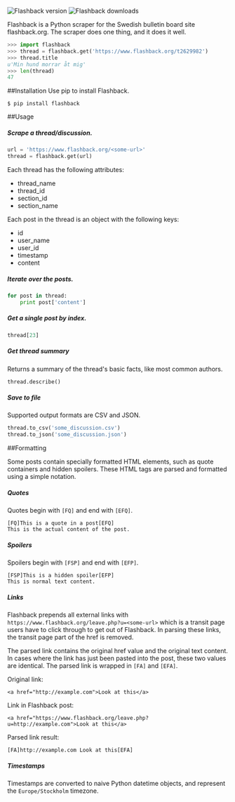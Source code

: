 ![Flashback version](https://img.shields.io/pypi/v/flashback.svg)
![Flashback downloads](https://img.shields.io/pypi/dm/flashback.svg)

Flashback is a Python scraper for the Swedish bulletin board site flashback.org. The scraper does one thing, and it does it well.

```python
>>> import flashback
>>> thread = flashback.get('https://www.flashback.org/t2629982')
>>> thread.title
u'Min hund morrar åt mig'
>>> len(thread)
47
```

##Installation
Use pip to install Flashback.

```
$ pip install flashback
```

##Usage

##### Scrape a thread/discussion.
```python
url = 'https://www.flashback.org/<some-url>'
thread = flashback.get(url)
```

Each thread has the following attributes:

* thread_name
* thread_id
* section_id
* section_name

Each post in the thread is an object with the following keys:

* id
* user_name
* user_id
* timestamp
* content

##### Iterate over the posts.

```python
for post in thread:
    print post['content']
```

##### Get a single post by index.
```python
thread[23]
```

##### Get thread summary
Returns a summary of the thread's basic facts, like most common authors.
```python
thread.describe()
```

##### Save to file
Supported output formats are CSV and JSON.
```python
thread.to_csv('some_discussion.csv')
thread.to_json('some_discussion.json')
```

##Formatting

Some posts contain specially formatted HTML elements, such as quote containers and hidden spoilers. These HTML tags are parsed and formatted using a simple notation.

##### Quotes
Quotes begin with `[FQ]` and end with `[EFQ]`.
```
[FQ]This is a quote in a post[EFQ]
This is the actual content of the post.
```

##### Spoilers
Spoilers begin with `[FSP]` and end with `[EFP]`.
```
[FSP]This is a hidden spoiler[EFP]
This is normal text content.
```

##### Links
Flashback prepends all external links with `https://www.flashback.org/leave.php?u=<some-url>` which is a transit page users have to click through to get out of Flashback. In parsing these links, the transit page part of the href is removed.

The parsed link contains the original href value and the original text content. In cases where the link has just been pasted into the post, these two values are identical. The parsed link is wrapped in `[FA]` and `[EFA]`.

Original link:

    <a href="http://example.com">Look at this</a>

Link in Flashback post:

    <a href="https://www.flashback.org/leave.php?u=http://example.com">Look at this</a>

Parsed link result:

    [FA]http://example.com Look at this[EFA]

##### Timestamps
Timestamps are converted to naive Python datetime objects, and represent the `Europe/Stockholm` timezone.